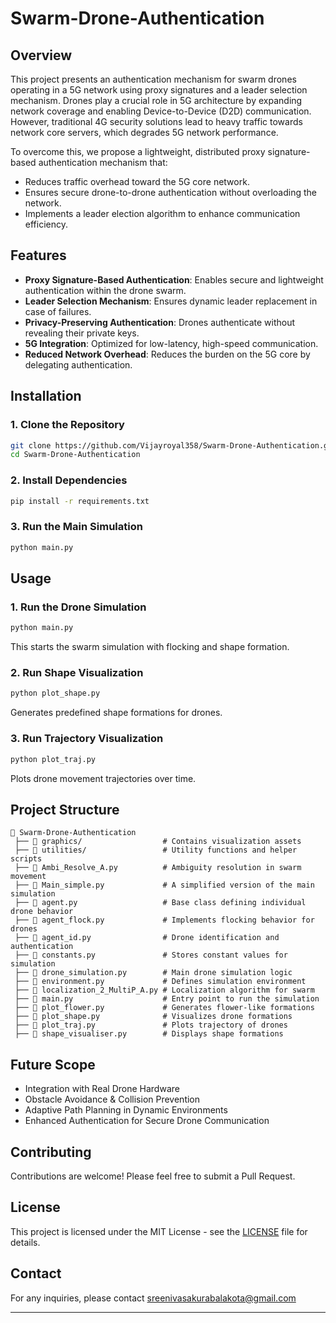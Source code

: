 # Swarm-Drone-Authentication

## Overview
This project presents an authentication mechanism for swarm drones operating in a 5G network using proxy signatures and a leader selection mechanism. Drones play a crucial role in 5G architecture by expanding network coverage and enabling Device-to-Device (D2D) communication. However, traditional 4G security solutions lead to heavy traffic towards network core servers, which degrades 5G network performance.

To overcome this, we propose a lightweight, distributed proxy signature-based authentication mechanism that:
- Reduces traffic overhead toward the 5G core network.
- Ensures secure drone-to-drone authentication without overloading the network.
- Implements a leader election algorithm to enhance communication efficiency.

## Features
- **Proxy Signature-Based Authentication**: Enables secure and lightweight authentication within the drone swarm.
- **Leader Selection Mechanism**: Ensures dynamic leader replacement in case of failures.
- **Privacy-Preserving Authentication**: Drones authenticate without revealing their private keys.
- **5G Integration**: Optimized for low-latency, high-speed communication.
- **Reduced Network Overhead**: Reduces the burden on the 5G core by delegating authentication.

## Installation

### 1. Clone the Repository
```bash
git clone https://github.com/Vijayroyal358/Swarm-Drone-Authentication.git
cd Swarm-Drone-Authentication
```

### 2. Install Dependencies
```bash
pip install -r requirements.txt
```

### 3. Run the Main Simulation
```bash
python main.py
```

## Usage

### 1. Run the Drone Simulation
```bash
python main.py
```
This starts the swarm simulation with flocking and shape formation.

### 2. Run Shape Visualization
```bash
python plot_shape.py
```
Generates predefined shape formations for drones.

### 3. Run Trajectory Visualization
```bash
python plot_traj.py
```
Plots drone movement trajectories over time.

## Project Structure
```
📂 Swarm-Drone-Authentication
 ├── 📂 graphics/                  # Contains visualization assets
 ├── 📂 utilities/                 # Utility functions and helper scripts
 ├── 📄 Ambi_Resolve_A.py          # Ambiguity resolution in swarm movement
 ├── 📄 Main_simple.py             # A simplified version of the main simulation
 ├── 📄 agent.py                   # Base class defining individual drone behavior
 ├── 📄 agent_flock.py             # Implements flocking behavior for drones
 ├── 📄 agent_id.py                # Drone identification and authentication
 ├── 📄 constants.py               # Stores constant values for simulation
 ├── 📄 drone_simulation.py        # Main drone simulation logic
 ├── 📄 environment.py             # Defines simulation environment
 ├── 📄 localization_2_MultiP_A.py # Localization algorithm for swarm
 ├── 📄 main.py                    # Entry point to run the simulation
 ├── 📄 plot_flower.py             # Generates flower-like formations
 ├── 📄 plot_shape.py              # Visualizes drone formations
 ├── 📄 plot_traj.py               # Plots trajectory of drones
 ├── 📄 shape_visualiser.py        # Displays shape formations
```

## Future Scope
- Integration with Real Drone Hardware
- Obstacle Avoidance & Collision Prevention
- Adaptive Path Planning in Dynamic Environments
- Enhanced Authentication for Secure Drone Communication

## Contributing
Contributions are welcome! Please feel free to submit a Pull Request.

## License
This project is licensed under the MIT License - see the [LICENSE](LICENSE) file for details.

## Contact
For any inquiries, please contact sreenivasakurabalakota@gmail.com

---
